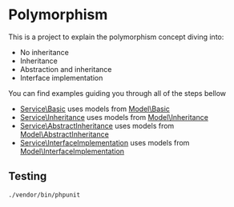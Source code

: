 Polymorphism
============

This is a project to explain the polymorphism concept diving into:

- No inheritance
- Inheritance
- Abstraction and inheritance
- Interface implementation  

You can find examples guiding you through all of the steps bellow

- [Service\Basic][1] uses models from [Model\Basic][2]
- [Service\Inheritance][3] uses models from [Model\Inheritance][4]
- [Service\AbstractInheritance][5] uses models from [Model\AbstractInheritance][6]
- [Service\InterfaceImplementation][7] uses models from [Model\InterfaceImplementation][8]

[1]: https://github.com/motorflash/polymorphism/tree/master/src/AppBundle/Service/Basic
[2]: https://github.com/motorflash/polymorphism/tree/master/src/AppBundle/Model/Basic
[3]: https://github.com/motorflash/polymorphism/tree/master/src/AppBundle/Service/Inheritance
[4]: https://github.com/motorflash/polymorphism/tree/master/src/AppBundle/Model/Inheritance
[5]: https://github.com/motorflash/polymorphism/tree/master/src/AppBundle/Service/AbstractInheritance
[6]: https://github.com/motorflash/polymorphism/tree/master/src/AppBundle/Model/AbstractInheritance
[7]: https://github.com/motorflash/polymorphism/tree/master/src/AppBundle/Service/InterfaceImplementation
[8]: https://github.com/motorflash/polymorphism/tree/master/src/AppBundle/Model/InterfaceImplementation

Testing
-------

`./vendor/bin/phpunit`
